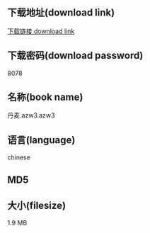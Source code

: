 ## 下载地址(download link)
[下载链接 download link](https://voluble-croquembouche-d321dc.netlify.app/?s=%E4%B8%B9%E9%BA%A6.azw3)

## 下载密码(download password)
8078

## 名称(book name)
丹麦.azw3.azw3

## 语言(language)
chinese

## MD5


## 大小(filesize)
1.9 MB
